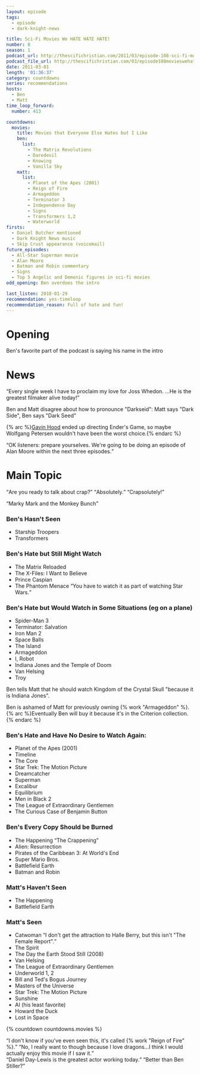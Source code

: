 ```yaml
---
layout: episode
tags:
  - episode
  - dark-knight-news 

title: Sci-Fi Movies We HATE HATE HATE!
number: 8
season: 1
podcast_url: http://thescifichristian.com/2011/03/episode-108-sci-fi-movies-we-hate-hate-hate/
podcast_file_url: http://thescifichristian.com/03/episode108movieswehate.mp3
date: 2011-03-01
length: '01:36:37'
category: countdowns
series: recommendations
hosts:
  - Ben
  - Matt
time_loop_forward: 
  number: 413

countdowns:
  movies:
    title: Movies that Everyone Else Hates but I Like
    ben:
      list:
        - The Matrix Revolutions
        - Daredevil
        - Knowing
        - Vanilla Sky
    matt: 
      list:
        - Planet of the Apes (2001)
        - Reign of Fire
        - Armageddon
        - Terminator 3
        - Independence Day
        - Signs
        - Transformers 1,2
        - Waterworld
firsts: 
  - Daniel Butcher mentioned
  - Dark Knight News music 
  - Skip Crust appearance (voicemail)
future_episodes: 
  - All-Star Superman movie
  - Alan Moore
  - Batman and Robin commentary
  - Signs
  - Top 5 Angelic and Demonic figures in sci-fi movies
odd_opening: Ben overdoes the intro

last_listen: 2018-01-29
recommendation: yes-timeloop
recommendation_reason: Full of hate and fun!
---
```

# Opening
Ben's favorite part of the podcast is saying his name in the intro



# News
<div class="quote">
  <q class="ben">Every single week I have to proclaim my love for Joss Whedon. ...He is the greatest filmaker alive today!</q>
</div>

Ben and Matt disagree about how to pronounce "Darkseid": Matt says "Dark Side", Ben says "Dark Seed"

{% arc %}<a href="http://www.imdb.com/name/nm0004303" class="link-obvious">Gavin Hood</a> ended up directing Ender's Game, so maybe Wolfgang Petersen wouldn't have been the worst choice.{% endarc %}

<div class="quote">
  <q class="matt">OK listeners: prepare yourselves. We're going to be doing an episode of Alan Moore within the next three episodes.</q>
</div>



# Main Topic
<div class="quote">
  <q class="ben">Are you ready to talk about crap?</q>
  <q class="matt">Absolutely.</q>
  <q class="ben">Crapsolutely!</q>
</div>

<q data-name="Skip Crust">Marky Mark and the Monkey Bunch</q>

### Ben's Hasn't Seen
- Starship Troopers
- Transformers

### Ben's Hate but Still Might Watch
- The Matrix Reloaded 
- The X-Files: I Want to Believe
- Prince Caspian 
- The Phantom Menace <q class="ben inline">You have to watch it as part of watching Star Wars.</q>

### Ben's Hate but Would Watch in Some Situations (eg on a plane)
- Spider-Man 3
- Terminator: Salvation 
- Iron Man 2
- Space Balls 
- The Island 
- Armageddon
- I, Robot
- Indiana Jones and the Temple of Doom
- Van Helsing 
- Troy

Ben tells Matt that he should watch Kingdom of the Crystal Skull "because it is Indiana Jones".

Ben is ashamed of Matt for previously owning {% work "Armageddon" %}. {% arc %}Eventually Ben will buy it because it's in the Criterion collection.{% endarc %}

### Ben's Hate and Have No Desire to Watch Again:
- Planet of the Apes (2001) 
- Timeline
- The Core 
- Star Trek: The Motion Picture
- Dreamcatcher 
- Superman 
- Excalibur
- Equilibrium
- Men in Black 2
- The League of Extraordinary Gentlemen 
- The Curious Case of Benjamin Button

### Ben's Every Copy Should be Burned
- The Happening <q class="ben inline">The Crappening</q>
- Alien: Resurrection
- Pirates of the Caribbean 3: At World's End
- Super Mario Bros.
- Battlefield Earth
- Batman and Robin

### Matt's Haven't Seen
- The Happening
- Battlefield Earth 

### Matt's Seen
- Catwoman <q class="ben inline">I don't get the attraction to Halle Berry, but this isn't "The Female Report".</q>
- The Spirit
- The Day the Earth Stood Still (2008)
- Van Helsing 
- The League of Extraordinary Gentlemen
- Underworld 1, 2
- Bill and Ted's Bogus Journey
- Masters of the Universe
- Star Trek: The Motion Picture
- Sunshine
- AI (his least favorite)
- Howard the Duck
- Lost in Space

{% countdown countdowns.movies %}

<div class="quote">
  <q class="matt">I don't know if you've even seen this, it's called {% work "Reign of Fire" %}.</q>
  <q class="ben">No, I really want to though because I love dragons...I think I would actually enjoy this movie if I saw it.</q>
</div>

<div class="quote">
  <q class="ben">Daniel Day-Lewis is the greatest actor working today.</q>
  <q class="matt">Better than Ben Stiller?</q>
</div>